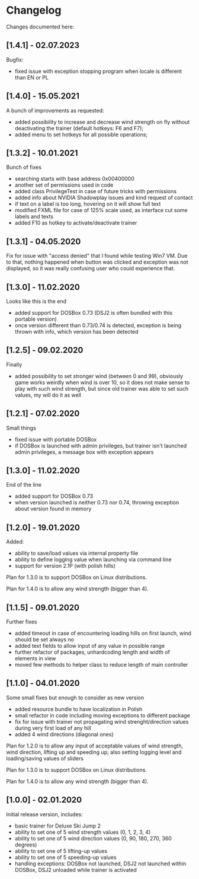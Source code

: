 # Changelog

Changes documented here:

## [1.4.1] - 02.07.2023
Bugfix:
- fixed issue with exception stopping program when locale is different than EN or PL

## [1.4.0] - 15.05.2021
A bunch of improvements as requested:
- added possibility to increase and decrease wind strength on fly without deactivating the trainer (default hotkeys: F6 and F7);
- added menu to set hotkeys for all possible operations;

## [1.3.2] - 10.01.2021
Bunch of fixes
- searching starts with base address 0x00400000
- another set of permissions used in code
- added class PrivilegeTest in case of future tricks with permissions
- added info about NVIDIA Shadowplay issues and kind request of contact
- if text on a label is too long, hovering on it will show full text
- modified FXML file for case of 125% scale used, as interface cut some labels and texts
- added F10 as hotkey to activate/deactivate trainer

## [1.3.1] - 04.05.2020
Fix for issue with "access denied" that I found while testing Win7 VM. Due to that, nothing happened when button 
was clicked and exception was not displayed, so it was really confusing user who could experience that.

## [1.3.0] - 11.02.2020
Looks like this is the end
- added support for DOSBox 0.73 (DSJ2 is often bundled with this portable version)
- once version different than 0.73/0.74 is detected, exception is being thrown with info, which version has been detected

## [1.2.5] - 09.02.2020
Finally
- added possibility to set stronger wind (between 0 and 99), obviously game works weirdly when wind is over 10, 
  so it does not make sense to play with such wind strength, but since old trainer was able to set such values, 
  my will do it as well

## [1.2.1] - 07.02.2020
Small things
- fixed issue with portable DOSBox
- if DOSBox is launched with admin privileges, but trainer isn't launched admin privileges, 
  a message box with exception appears

## [1.3.0] - 11.02.2020
End of the line
- added support for DOSBox 0.73
- when version launched is neither 0.73 nor 0.74, throwing exception about version found in memory

## [1.2.0] - 19.01.2020
Added:
- ability to save/load values via internal property file
- ability to define logging value when launching via command line
- support for version 2.1P (with polish hills)

Plan for 1.3.0 is to support DOSBox on Linux distributions.

Plan for 1.4.0 is to allow any wind strength (bigger than 4).

## [1.1.5] - 09.01.2020
Further fixes
- added timeout in case of encountering loading hills on first launch, wind should be set always no
- added text fields to allow input of any value in possible range
- further refactor of packages, unhardcoding length and width of elements in view
- moved few methods to helper class to reduce length of main controller

## [1.1.0] - 04.01.2020
Some small fixes but enough to consider as new version
- added resource bundle to have localization in Polish
- small refactor in code including moving exceptions to different package
- fix for issue with trainer not propagating wind strenght/direction values during very first load of any hill
- added 4 wind directions (diagonal ones)

Plan for 1.2.0 is to allow any input of acceptable values of wind strength, wind direction, lifting up and speeding up; also setting logging level and loading/saving values of sliders

Plan for 1.3.0 is to support DOSBox on Linux distributions.

Plan for 1.4.0 is to allow any wind strength (bigger than 4).

## [1.0.0] - 02.01.2020

Initial release version, includes:
- basic trainer for Deluxe Ski Jump 2
- ability to set one of 5 wind strength values (0, 1, 2, 3, 4)
- ability to set one of 5 wind direction values (0, 90, 180, 270, 360 degrees)
- ability to set one of 5 lifting-up values
- ability to set one of 5 speeding-up values
- handling exceptions: DOSBox not launched, DSJ2 not launched within DOSBox, DSJ2 unloaded while trainer is activated
